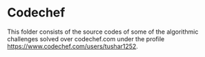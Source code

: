 # Codechef
This folder consists of the source codes of some of the algorithmic challenges solved over codechef.com under the profile https://www.codechef.com/users/tushar1252.

